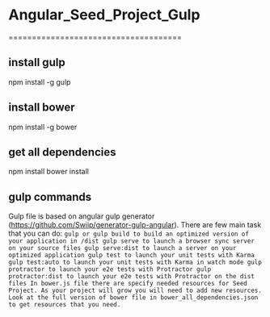 # Angular_Seed_Project_Gulp
=====================================

## install gulp
npm install -g gulp

## install bower
npm install -g bower

## get all dependencies
npm install
bower install

## gulp commands
Gulp file is based on angular gulp generator (https://github.com/Swiip/generator-gulp-angular). There are few main task that you can do:
`
gulp or gulp build to build an optimized version of your application in /dist
gulp serve to launch a browser sync server on your source files
gulp serve:dist to launch a server on your optimized application
gulp test to launch your unit tests with Karma
gulp test:auto to launch your unit tests with Karma in watch mode
gulp protractor to launch your e2e tests with Protractor
gulp protractor:dist to launch your e2e tests with Protractor on the dist files
In bower.js file there are specify needed resources for Seed Project. As your project will grow you will need to add new resources. Look at the full version of bower file in bower_all_dependencies.json to get resources that you need.
`
